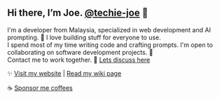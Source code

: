 ## Hi there, I’m Joe. [@techie-joe](//github.com/techie-joe) 👋

I'm a developer from Malaysia, specialized in web development and AI prompting.
💞️ I love building stuff for everyone to use.  
I spend most of my time writing code and crafting prompts.
I'm open to collaborating on software development projects. 🌱  
Contact me to work together.  💬 [Lets discuss here](//github.com/techie-joe/techie-joe/discussions)  

✨ [Visit my website](//techie-joe.github.io) | [Read my wiki page](//github.com/techie-joe/techie-joe/wiki)  

☕️ [Sponsor me coffees](//github.com/sponsors/techie-joe)  

<!---
techie-joe/techie-joe is a ✨ special ✨ repository because its `README.md` (this file) appears on your GitHub profile.
You can click the Preview link to take a look at your changes.
--->
